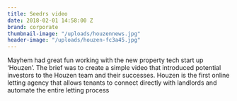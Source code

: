 ```yaml
---
title: Seedrs video
date: 2018-02-01 14:58:00 Z
brand: corporate
thumbnail-image: "/uploads/houzennews.jpg"
header-image: "/uploads/houzen-fc3a45.jpg"
---
```


Mayhem had great fun working with the new property tech start up ‘Houzen’. The brief was to create a simple video that introduced potential investors to the Houzen team and their successes. Houzen is the first online letting agency that allows tenants to connect directly with landlords and automate the entire letting process